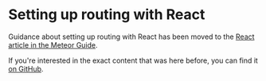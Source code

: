 <h1>Setting up routing with React</h1>

Guidance about setting up routing with React has been moved to the [React article in the Meteor Guide](http://guide.meteor.com/react.html#routing).

If you're interested in the exact content that was here before, you can find it [on GitHub](https://github.com/meteor/react-packages/blob/47504c7e87649ca5c6be7acb4c3ec57b02e66713/docs/routing.md).
